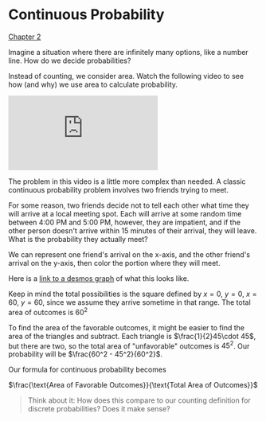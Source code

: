 # Continuous Probability

[Chapter 2](https://math.dartmouth.edu/~prob/prob/prob.pdf#page=49)

Imagine a situation where there are infinitely many options, like a number line. How do we decide probabilities?

Instead of counting, we consider area. Watch the following video to see how (and why) we use area to calculate probability.

<div class=embed><iframe  src="https://www.youtube.com/embed/ZA4JkHKZM50?si=77V9ikh-jDdmrBWJ" title="Why 'probability of 0' does not mean 'impossible' | Probabilities of probabilities, part 2" frameborder="0" allow="accelerometer; autoplay; clipboard-write; encrypted-media; gyroscope; picture-in-picture" allowfullscreen></iframe></div>

The problem in this video is a little more complex than needed. A classic continuous probability problem involves two friends trying to meet.

For some reason, two friends decide not to tell each other what time they will arrive at a local meeting spot. Each will arrive at some random time between 4:00 PM and 5:00 PM, however, they are impatient, and if the other person doesn't arrive within 15 minutes of their arrival, they will leave. What is the probability they actually meet?

We can represent one friend's arrival on the x-axis, and the other friend's arrival on the y-axis, then color the portion where they will meet.

Here is a [link to a desmos graph](https://www.desmos.com/calculator/r8aya6onao) of what this looks like.

Keep in mind the total possibilities is the square defined by $x=0$, $y=0$, $x=60$, $y=60$, since we assume they arrive sometime in that range. The total area of outcomes is $60^2$

To find the area of the favorable outcomes, it might be easier to find the area of the triangles and subtract. Each triangle is $\frac{1}{2}45\cdot 45$, but there are two, so the total area of "unfavorable" outcomes is $45^2$. Our probability will be $\frac{60^2 - 45^2}{60^2}$.

Our formula for continuous probability becomes

$\frac{\text{Area of Favorable Outcomes}}{\text{Total Area of Outcomes}}$

> Think about it: How does this compare to our counting definition for discrete probabilities? Does it make sense?
